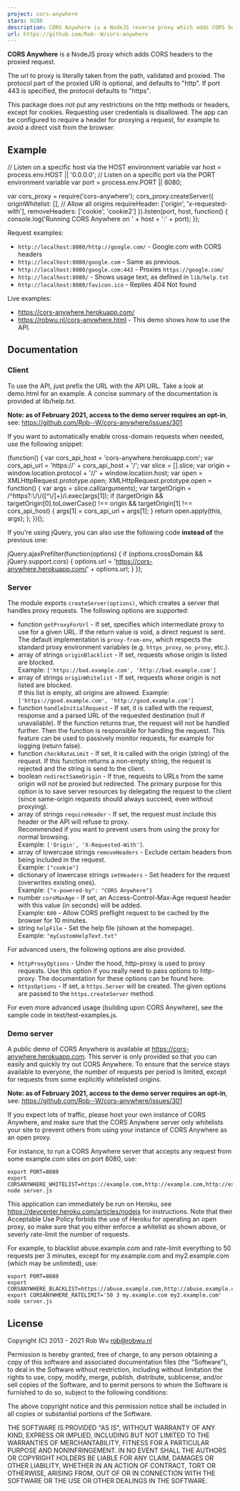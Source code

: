 ```yaml
---
project: cors-anywhere
stars: 9280
description: CORS Anywhere is a NodeJS reverse proxy which adds CORS headers to the proxied request.
url: https://github.com/Rob--W/cors-anywhere
---
```


**CORS Anywhere** is a NodeJS proxy which adds CORS headers to the proxied request.

The url to proxy is literally taken from the path, validated and proxied. The protocol part of the proxied URI is optional, and defaults to "http". If port 443 is specified, the protocol defaults to "https".

This package does not put any restrictions on the http methods or headers, except for cookies. Requesting user credentials is disallowed. The app can be configured to require a header for proxying a request, for example to avoid a direct visit from the browser.

Example
-------

// Listen on a specific host via the HOST environment variable
var host \= process.env.HOST || '0.0.0.0';
// Listen on a specific port via the PORT environment variable
var port \= process.env.PORT || 8080;

var cors\_proxy \= require('cors-anywhere');
cors\_proxy.createServer({
    originWhitelist: \[\], // Allow all origins
    requireHeader: \['origin', 'x-requested-with'\],
    removeHeaders: \['cookie', 'cookie2'\]
}).listen(port, host, function() {
    console.log('Running CORS Anywhere on ' + host + ':' + port);
});

Request examples:

-   `http://localhost:8080/http://google.com/` - Google.com with CORS headers
-   `http://localhost:8080/google.com` - Same as previous.
-   `http://localhost:8080/google.com:443` - Proxies `https://google.com/`
-   `http://localhost:8080/` - Shows usage text, as defined in `lib/help.txt`
-   `http://localhost:8080/favicon.ico` - Replies 404 Not found

Live examples:

-   https://cors-anywhere.herokuapp.com/
-   https://robwu.nl/cors-anywhere.html - This demo shows how to use the API.

Documentation
-------------

### Client

To use the API, just prefix the URL with the API URL. Take a look at demo.html for an example. A concise summary of the documentation is provided at lib/help.txt.

**Note: as of February 2021, access to the demo server requires an opt-in**, see: https://github.com/Rob--W/cors-anywhere/issues/301

If you want to automatically enable cross-domain requests when needed, use the following snippet:

(function() {
    var cors\_api\_host \= 'cors-anywhere.herokuapp.com';
    var cors\_api\_url \= 'https://' + cors\_api\_host + '/';
    var slice \= \[\].slice;
    var origin \= window.location.protocol + '//' + window.location.host;
    var open \= XMLHttpRequest.prototype.open;
    XMLHttpRequest.prototype.open \= function() {
        var args \= slice.call(arguments);
        var targetOrigin \= /^https?:\\/\\/(\[^\\/\]+)/i.exec(args\[1\]);
        if (targetOrigin && targetOrigin\[0\].toLowerCase() !== origin &&
            targetOrigin\[1\] !== cors\_api\_host) {
            args\[1\] \= cors\_api\_url + args\[1\];
        }
        return open.apply(this, args);
    };
})();

If you're using jQuery, you can also use the following code **instead of** the previous one:

jQuery.ajaxPrefilter(function(options) {
    if (options.crossDomain && jQuery.support.cors) {
        options.url \= 'https://cors-anywhere.herokuapp.com/' + options.url;
    }
});

### Server

The module exports `createServer(options)`, which creates a server that handles proxy requests. The following options are supported:

-   function `getProxyForUrl` - If set, specifies which intermediate proxy to use for a given URL. If the return value is void, a direct request is sent. The default implementation is `proxy-from-env`, which respects the standard proxy environment variables (e.g. `https_proxy`, `no_proxy`, etc.).
-   array of strings `originBlacklist` - If set, requests whose origin is listed are blocked.  
    Example: `['https://bad.example.com', 'http://bad.example.com']`
-   array of strings `originWhitelist` - If set, requests whose origin is not listed are blocked.  
    If this list is empty, all origins are allowed. Example: `['https://good.example.com', 'http://good.example.com']`
-   function `handleInitialRequest` - If set, it is called with the request, response and a parsed URL of the requested destination (null if unavailable). If the function returns true, the request will not be handled further. Then the function is responsible for handling the request. This feature can be used to passively monitor requests, for example for logging (return false).
-   function `checkRateLimit` - If set, it is called with the origin (string) of the request. If this function returns a non-empty string, the request is rejected and the string is send to the client.
-   boolean `redirectSameOrigin` - If true, requests to URLs from the same origin will not be proxied but redirected. The primary purpose for this option is to save server resources by delegating the request to the client (since same-origin requests should always succeed, even without proxying).
-   array of strings `requireHeader` - If set, the request must include this header or the API will refuse to proxy.  
    Recommended if you want to prevent users from using the proxy for normal browsing.  
    Example: `['Origin', 'X-Requested-With']`.
-   array of lowercase strings `removeHeaders` - Exclude certain headers from being included in the request.  
    Example: `["cookie"]`
-   dictionary of lowercase strings `setHeaders` - Set headers for the request (overwrites existing ones).  
    Example: `{"x-powered-by": "CORS Anywhere"}`
-   number `corsMaxAge` - If set, an Access-Control-Max-Age request header with this value (in seconds) will be added.  
    Example: `600` - Allow CORS preflight request to be cached by the browser for 10 minutes.
-   string `helpFile` - Set the help file (shown at the homepage).  
    Example: `"myCustomHelpText.txt"`

For advanced users, the following options are also provided.

-   `httpProxyOptions` - Under the hood, http-proxy is used to proxy requests. Use this option if you really need to pass options to http-proxy. The documentation for these options can be found here.
-   `httpsOptions` - If set, a `https.Server` will be created. The given options are passed to the `https.createServer` method.

For even more advanced usage (building upon CORS Anywhere), see the sample code in test/test-examples.js.

### Demo server

A public demo of CORS Anywhere is available at https://cors-anywhere.herokuapp.com. This server is only provided so that you can easily and quickly try out CORS Anywhere. To ensure that the service stays available to everyone, the number of requests per period is limited, except for requests from some explicitly whitelisted origins.

**Note: as of February 2021, access to the demo server requires an opt-in**, see: https://github.com/Rob--W/cors-anywhere/issues/301

If you expect lots of traffic, please host your own instance of CORS Anywhere, and make sure that the CORS Anywhere server only whitelists your site to prevent others from using your instance of CORS Anywhere as an open proxy.

For instance, to run a CORS Anywhere server that accepts any request from some example.com sites on port 8080, use:

```
export PORT=8080
export CORSANYWHERE_WHITELIST=https://example.com,http://example.com,http://example.com:8080
node server.js
```

This application can immediately be run on Heroku, see https://devcenter.heroku.com/articles/nodejs for instructions. Note that their Acceptable Use Policy forbids the use of Heroku for operating an open proxy, so make sure that you either enforce a whitelist as shown above, or severly rate-limit the number of requests.

For example, to blacklist abuse.example.com and rate-limit everything to 50 requests per 3 minutes, except for my.example.com and my2.example.com (which may be unlimited), use:

```
export PORT=8080
export CORSANYWHERE_BLACKLIST=https://abuse.example.com,http://abuse.example.com
export CORSANYWHERE_RATELIMIT='50 3 my.example.com my2.example.com'
node server.js
```

License
-------

Copyright (C) 2013 - 2021 Rob Wu rob@robwu.nl

Permission is hereby granted, free of charge, to any person obtaining a copy of this software and associated documentation files (the "Software"), to deal in the Software without restriction, including without limitation the rights to use, copy, modify, merge, publish, distribute, sublicense, and/or sell copies of the Software, and to permit persons to whom the Software is furnished to do so, subject to the following conditions:

The above copyright notice and this permission notice shall be included in all copies or substantial portions of the Software.

THE SOFTWARE IS PROVIDED "AS IS", WITHOUT WARRANTY OF ANY KIND, EXPRESS OR IMPLIED, INCLUDING BUT NOT LIMITED TO THE WARRANTIES OF MERCHANTABILITY, FITNESS FOR A PARTICULAR PURPOSE AND NONINFRINGEMENT. IN NO EVENT SHALL THE AUTHORS OR COPYRIGHT HOLDERS BE LIABLE FOR ANY CLAIM, DAMAGES OR OTHER LIABILITY, WHETHER IN AN ACTION OF CONTRACT, TORT OR OTHERWISE, ARISING FROM, OUT OF OR IN CONNECTION WITH THE SOFTWARE OR THE USE OR OTHER DEALINGS IN THE SOFTWARE.
